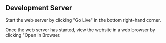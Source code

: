 ## Development Server

Start the web server by clicking "Go Live" in the bottom right-hand corner.

Once the web server has started, view the website in a web browser by clicking "Open in Browser.
